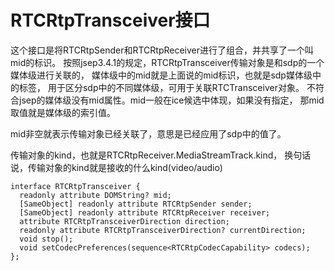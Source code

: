 # RTCRtpTransceiver接口

这个接口是将RTCRtpSender和RTCRtpReceiver进行了组合，并共享了一个叫mid的标识。
按照jsep3.4.1的规定，RTCRtpTransceiver传输对象是和sdp的一个媒体级进行关联的，
媒体级中的mid就是上面说的mid标识，也就是sdp媒体级中的标签，
用于区分sdp中的不同媒体级，可用于关联RTCTransceiver对象。
不符合jsep的媒体级没有mid属性。mid一般在ice候选中体现，如果没有指定，
那mid取值就是媒体级的索引值。

mid非空就表示传输对象已经关联了，意思是已经应用了sdp中的值了。

传输对象的kind，也就是RTCRtpReceiver.MediaStreamTrack.kind，
换句话说，传输对象的kind就是接收的什么kind(video/audio)

    interface RTCRtpTransceiver {
      readonly attribute DOMString? mid;
      [SameObject] readonly attribute RTCRtpSender sender;
      [SameObject] readonly attribute RTCRtpReceiver receiver;
      attribute RTCRtpTransceiverDirection direction;
      readonly attribute RTCRtpTransceiverDirection? currentDirection;
      void stop();
      void setCodecPreferences(sequence<RTCRtpCodecCapability> codecs);
    };
